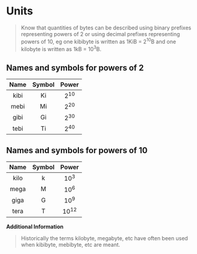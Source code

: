 # Units

> Know that quantities of bytes can be described
using binary prefixes representing powers of 2 or
using decimal prefixes representing powers of 10,
eg one kibibyte is written as 1KiB = 2<sup>10</sup>B and one
kilobyte is written as 1kB = 10<sup>3</sup>B.

## Names and symbols for powers of 2

| Name | Symbol | Power |
| :--: | :----: | :---: |
| kibi | Ki | 2<sup>10</sup> |
| mebi | Mi | 2<sup>20</sup> |
| gibi | Gi | 2<sup>30</sup> |
| tebi | Ti | 2<sup>40</sup> |

## Names and symbols for powers of 10

| Name | Symbol | Power |
| :--: | :----: | :---: |
| kilo | k | 10<sup>3</sup> |
| mega | M | 10<sup>6</sup> |
| giga | G | 10<sup>9</sup> |
| tera | T | 10<sup>12</sup> |

**Additional Information**

> Historically the terms kilobyte, megabyte, etc
have often been used when kibibyte, mebibyte,
etc are meant.
